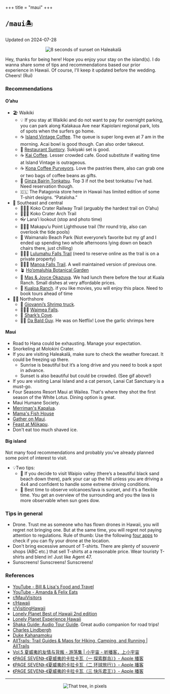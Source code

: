 +++
title = "maui"
+++


## <pre>/maui🏝️</pre>

Updated on 2024-07-28

<div style="text-align: center;">
  <img src="/images/Haleakala.gif" alt="8 seconds of sunset on Haleakalā" style="flex: 1; max-width: 50%; margin-right: 10px; display: inline-block;">
</div>

<!-- {{< youtube u7xXI3uF1Nc >}} -->

Hey, thanks for being here! Hope you enjoy your stay on the island(s). I do wanna share some of tips and recommendations based our prior experience in Hawaii. Of course, I'll keep it updated before the wedding. Cheers! (Rui)

### Recommendations

#### O’ahu

- 🏖 Waikiki
  - 💡 If you stay at Waikiki and do not want to pay for overnight parking, you can park along Kalakaua Ave near Kapiolani regional park, lots of spots when the surfers go home.
  - ☕ [Island Vintage Coffee](https://maps.app.goo.gl/ApH34MzdshatNwGz5). The queue is super long even at 7 am in the morning. Acai bowl is good though. Can also order takeout.
  - 🍲 [Restaurant Suntory](https://maps.app.goo.gl/Y3w1gTd5JdyK5cxD8). Sukiyaki set is good.
  - ☕ [Kai Coffee](https://maps.app.goo.gl/NWLQnnMQh8KddHyf9). Lesser crowded cafe. Good substitute if waiting time at Island Vintage is outrageous.
  - ☕ [Kona Coffee Purveyors](https://maps.app.goo.gl/wx3qsmthdQEwjo4t8). Love the pastries there, also can grab one or two bags of coffee beans as gifts.
  - 🍤 [Ginza Bairin Tonkatsu](https://maps.app.goo.gl/U5Aih4Yu8vtm6fVx6). Top 3 if not the best tonkatsu I’ve had. Need reservation though.
  - 🇨🇱 The Patagonia store here in Hawaii has limited edition of some T-shirt designs. “Pataloha.”
- 🌺 Southeast and central
  - 🚶🏼‍♂️ Koko Crater Railway Trail (arguably the hardest trail on O’ahu)
  - 🚶🏼‍♂️ Koko Crater Arch Trail
  - 👓 Lana’i lookout (stop and photo time)
  - 🚶🏼‍♂️ Makapu’u Point Lighthouse trail (1hr round trip, also can overlook the tide pools)
  - 🍹 Waimanalo Beach Park (Not everyone’s favorite but my gf and I ended up spending two whole afternoons lying down on beach chairs there, just chilling)
  - 🚶🏼‍♂️ [Lulumahu Falls Trail](https://maps.app.goo.gl/CQuGA5gLr8fYV6pN8) (need to reserve online as the trail is on a private property)
  - 🚶🏼‍♂️ [Manoa Falls Trail](https://maps.app.goo.gl/zjugv6XmgVdeA7kf7). A well maintained version of previous one.
  - 🪴 [Ho’omaluhia Botanical Garden](https://maps.app.goo.gl/DvZBTtxboSeumHF2A)
  - 🍣 [Mas & Joyce Okazuya](https://maps.app.goo.gl/Kkv2Ce4szJn93HVV6). We had lunch there before the tour at Kuala Ranch. Small dishes at very affordable prices.
  - 🦖 [Kualoa Ranch](https://maps.app.goo.gl/UcCLFehqUbzFu4eq5). if you like movies, you will enjoy this place. Need to book tours ahead of time
- 🏄‍♀️ Northshore
  - 🍤 [Giovanni’s Shrimp truck](https://maps.app.goo.gl/RfQMcRoMFWHA9Hb79).
  - 🚶🏼‍♂️ [Waimea Falls](https://maps.app.goo.gl/jJcN3JryW5z4zVVq8).
  - 🦈 [Shark’s Cove](https://maps.app.goo.gl/3Lkt2eKZnnGYCMzCA).
  - 🧑‍🦲 [Da Bald Guy](https://maps.app.goo.gl/45k6dsjqYqxn3J6N6). He was on Netflix! Love the garlic shrimps here

#### Maui

- Road to Hana could be exhausting. Manage your expectation.
- Snorkeling at Molokini Crater.
- If you are visiting Haleakalā, make sure to check the weather forecast. It could be freezing up there.
  - Sunrise is beautiful but it’s a long drive and you need to book a spot in advance.
  - Sunset is also beautiful but could be crowded. (See gif above!)
- If you are visiting Lanai Island and a cat person, Lanai Cat Sanctuary is a must-go.
- Four Seasons Resort Maui at Wailea. That's where they shot the first season of the White Lotus. Dining option is great.
- Maui Humane Society.
- [Merriman's Kapalua](https://www.merrimanshawaii.com/kapalua/).
- [Mama's Fish House](https://mamasfishhouse.com)
- [Gather on Maui](https://gatheronmaui.com).
- [Feast at Mōkapu](https://feastatmokapu.com).
- Don't eat too much shaved ice.

#### Big island

Not many food recommendations and probably you’ve already planned some point of interest to visit.

- 💡Two tips:
  - 🚗 If you decide to visit Waipio valley (there’s a beautiful black sand beach down there), park your car up the hill unless you are driving a 4x4 and confident to handle some extreme driving conditions.
  - 🌋 Best time to observe volcanoes/lava is sunset, and it’s a flexible time. You get an overview of the surrounding and you the lava is more observable when sun goes dow.

### Tips in general

- Drone. Trust me as someone who has flown drones in Hawaii, you will regret not bringing one. But at the same time, you will regret not paying attention to regulations. Rule of thumb: Use the following [four apps](https://www.faa.gov/uas/getting_started/b4ufly) to check if you can fly your drone at the location.
- Don't bring excessive amount of T-shirts. There are plenty of souvenir shops (ABC etc.) that sell T-shirts at a reasonable price. Wear touristy T-shirts and blend in! Just like Agent 47.
- Sunscreens! Sunscreens! Sunscreens!

### References

- [YouTube - Bill & Lisa's Food and Travel](https://youtube.com/@billandlisa)
- [YouTube - Amanda & Felix Eats](https://www.youtube.com/@AmandaFelixEats)
- [r/MauiVisitors](https://www.reddit.com/r/MauiVisitors/)
- [r/Hawaii](https://www.reddit.com/r/Hawaii/)
- [r/VisitingHawaii](https://www.reddit.com/r/VisitingHawaii/)
- [Lonely Planet Best of Hawaii 2nd edition](https://www.amazon.com/Lonely-Planet-Best-Hawaii-Country/dp/1787013863/)
- [Lonely Planet Experience Hawaii](https://www.amazon.com/Experience-Hawaii-1-Lonely-Planet/dp/1838694838/)
- [Shaka Guide: Audio Tour Guide](https://www.shakaguide.com). Great audio companion for road trips!
- [Charles Lindbergh](https://en.wikipedia.org/wiki/Charles_Lindbergh?useskin=vector)
- [Duke Kahanamoku](https://en.wikipedia.org/wiki/Duke_Kahanamoku?useskin=vector)
- [AllTrails: Trail Guides & Maps for Hiking, Camping, and Running | AllTrails](https://www.alltrails.com/)
- [Vol.5 夏威夷的友情与背叛 - 游荡集 | 小宇宙 - 听播客，上小宇宙](https://www.xiaoyuzhoufm.com/episode/664f51dcc59d1e57573d299d)
- [《PAGE SEVEN》-《夏威夷的卡拉卡瓦（一 探索群岛）》- Apple 播客](https://podcasts.apple.com/cn/podcast/%E5%A4%8F%E5%A8%81%E5%A4%B7%E7%9A%84%E5%8D%A1%E6%8B%89%E5%8D%A1%E7%93%A6-%E4%B8%80-%E6%8E%A2%E7%B4%A2%E7%BE%A4%E5%B2%9B/id532842401?i=1000334523836)
- [《PAGE SEVEN》-《夏威夷的卡拉卡瓦（二 环球旅行）》- Apple 播客](https://podcasts.apple.com/cn/podcast/%E5%A4%8F%E5%A8%81%E5%A4%B7%E7%9A%84%E5%8D%A1%E6%8B%89%E5%8D%A1%E7%93%A6-%E4%BA%8C-%E7%8E%AF%E7%90%83%E6%97%85%E8%A1%8C/id532842401?i=1000334523837)
- [《PAGE SEVEN》-《夏威夷的卡拉卡瓦（三 快乐君王）》- Apple 播客](https://podcasts.apple.com/cn/podcast/%E5%A4%8F%E5%A8%81%E5%A4%B7%E7%9A%84%E5%8D%A1%E6%8B%89%E5%8D%A1%E7%93%A6-%E4%B8%89-%E5%BF%AB%E4%B9%90%E5%90%9B%E7%8E%8B/id532842401?i=1000334523838)

***

<div style="display: flex; justify-content: center;">
<img src="/images/maui-pixel.gif" alt="That tree, in pixels" style="max-width: 50%;">
</div>
